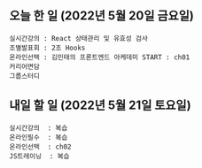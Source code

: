 ## 오늘 한 일 (2022년 5월 20일 금요일)
```study
실시간강의 : React 상태관리 및 유효성 검사  
조별발표회 : 2조 Hooks 
온라인선택 : 김민태의 프론트엔드 아케데미 START : ch01
커리어면담 
그룹스터디
```

## 내일 할 일 (2022년 5월 21일 토요일)
```study
실시간강의  : 복습
온라인필수  : 복습
온라인선택  : ch02
JS트레이닝  : 복습
```